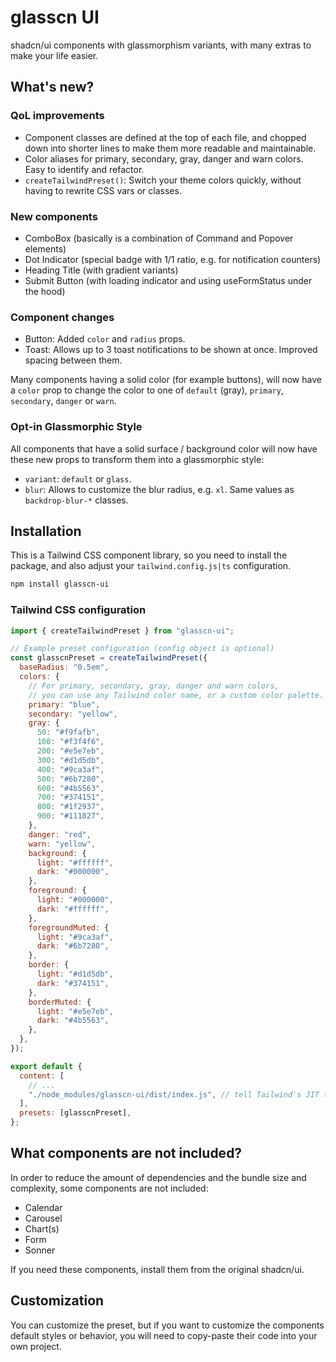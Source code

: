 # glasscn UI

shadcn/ui components with glassmorphism variants, with many extras to make your life easier.

## What's new?

### QoL improvements

- Component classes are defined at the top of each file, and chopped down into shorter lines
  to make them more readable and maintainable.
- Color aliases for primary, secondary, gray, danger and warn colors. Easy to identify and refactor.
- `createTailwindPreset()`: Switch your theme colors quickly, without having to rewrite CSS vars or classes.

### New components

- ComboBox (basically is a combination of Command and Popover elements)
- Dot Indicator (special badge with 1/1 ratio, e.g. for notification counters)
- Heading Title (with gradient variants)
- Submit Button (with loading indicator and using useFormStatus under the hood)

### Component changes

- Button: Added `color` and `radius` props.
- Toast: Allows up to 3 toast notifications to be shown at once. Improved spacing between them.

Many components having a solid color (for example buttons), will now have a `color` prop to change the color to one of
`default` (gray), `primary`, `secondary`, `danger` or `warn`.

### Opt-in Glassmorphic Style

All components that have a solid surface / background color will now have these new props to transform them into
a glassmorphic style:

- `variant`: `default` or `glass`.
- `blur`: Allows to customize the blur radius, e.g. `xl`. Same values as `backdrop-blur-*` classes.

## Installation

This is a Tailwind CSS component library, so you need to install the package,
and also adjust your `tailwind.config.js|ts` configuration.

```bash
npm install glasscn-ui
```

### Tailwind CSS configuration

```js
import { createTailwindPreset } from "glasscn-ui";

// Example preset configuration (config object is optional)
const glasscnPreset = createTailwindPreset({
  baseRadius: "0.5em",
  colors: {
    // For primary, secondary, gray, danger and warn colors,
    // you can use any Tailwind color name, or a custom color palette.
    primary: "blue",
    secondary: "yellow",
    gray: {
      50: "#f9fafb",
      100: "#f3f4f6",
      200: "#e5e7eb",
      300: "#d1d5db",
      400: "#9ca3af",
      500: "#6b7280",
      600: "#4b5563",
      700: "#374151",
      800: "#1f2937",
      900: "#111827",
    },
    danger: "red",
    warn: "yellow",
    background: {
      light: "#ffffff",
      dark: "#000000",
    },
    foreground: {
      light: "#000000",
      dark: "#ffffff",
    },
    foregroundMuted: {
      light: "#9ca3af",
      dark: "#6b7280",
    },
    border: {
      light: "#d1d5db",
      dark: "#374151",
    },
    borderMuted: {
      light: "#e5e7eb",
      dark: "#4b5563",
    },
  },
});

export default {
  content: [
    // ...
    "./node_modules/glasscn-ui/dist/index.js", // tell Tailwind's JIT to also include glasscn-ui's classes.
  ],
  presets: [glasscnPreset],
};
```

## What components are not included?

In order to reduce the amount of dependencies and the bundle size and complexity, some components are not included:

- Calendar
- Carousel
- Chart(s)
- Form
- Sonner

If you need these components, install them from the original shadcn/ui.

## Customization

You can customize the preset, but if you want to customize the components default styles or behavior, you will need to
copy-paste their code into your own project.
